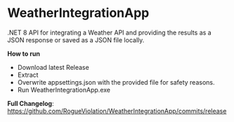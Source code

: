 # WeatherIntegrationApp
.NET 8 API for integrating a Weather API and providing the results as a JSON response or saved as a JSON file locally.

**How to run**

- Download latest Release
- Extract
- Overwrite appsettings.json with the provided file for safety reasons.
- Run WeatherIntegrationApp.exe

**Full Changelog**: https://github.com/RogueViolation/WeatherIntegrationApp/commits/release
